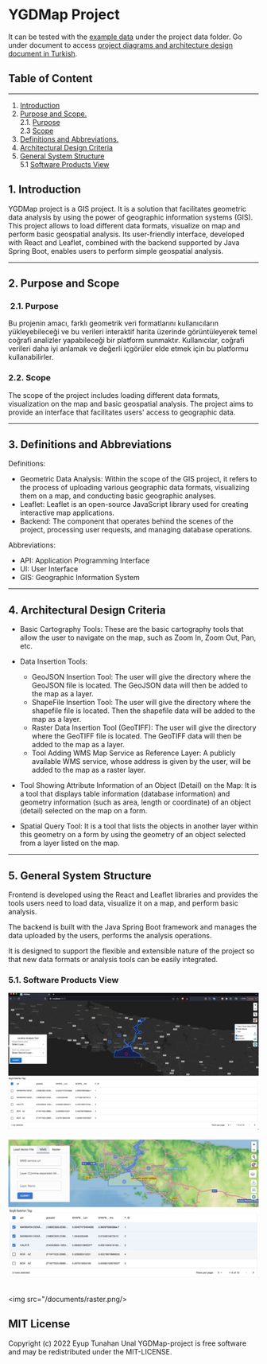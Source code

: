 # YGDMap Project

It can be tested with the [example data](/data) under the project data folder.
Go under document to access [project diagrams and architecture design document in Turkish](/documents/).

## Table of Content

---

1. [Introduction](#intro)
2. [ Purpose and Scope. ](#section2) <br>
   2.1. [Purpose](#section21) <br>
   2.3 [Scope](#section22)
3. [ Definitions and Abbreviations. ](#section3)
4. [ Architectural Design Criteria ](#section4)
5. [ General System Structure ](#section5) <br>
   5.1 [Software Products View](#section51)

<a name="intro"></a>

## 1. Introduction

YGDMap project is a GIS project. It is a solution that facilitates geometric data analysis by using the power of geographic information systems (GIS). This project allows to load different data formats, visualize on map and perform basic geospatial analysis. Its user-friendly interface, developed with React and Leaflet, combined with the backend supported by Java Spring Boot, enables users to perform simple geospatial analysis.

---

<a name="section2"></a>

## 2. Purpose and Scope

<a name="section21"></a>

###  2.1. Purpose

Bu projenin amacı, farklı geometrik veri formatlarını kullanıcıların yükleyebileceği ve bu verileri interaktif harita üzerinde görüntüleyerek temel coğrafi analizler yapabileceği bir platform sunmaktır. Kullanıcılar, coğrafi verileri daha iyi anlamak ve değerli içgörüler elde etmek için bu platformu kullanabilirler.

<a name="section22"></a>

### 2.2. Scope

The scope of the project includes loading different data formats, visualization on the map and basic geospatial analysis. The project aims to provide an interface that facilitates users' access to geographic data.

---

<a name="section3"></a>

## 3. Definitions and Abbreviations

Definitions:

- Geometric Data Analysis: Within the scope of the GIS project, it refers to the process of uploading various geographic data formats, visualizing them on a map, and conducting basic geographic analyses.
- Leaflet: Leaflet is an open-source JavaScript library used for creating interactive map applications.
- Backend: The component that operates behind the scenes of the project, processing user requests, and managing database operations.

Abbreviations:

- API: Application Programming Interface
- UI: User Interface
- GIS: Geographic Information System

---

<a name="section4"></a>

## 4. Architectural Design Criteria

- Basic Cartography Tools: These are the basic cartography tools that allow the user to navigate on the map, such as Zoom In, Zoom Out, Pan, etc.

- Data Insertion Tools:

  - GeoJSON Insertion Tool: The user will give the directory where the GeoJSON file is located. The GeoJSON data will then be added to the map as a layer.
  - ShapeFile Insertion Tool: The user will give the directory where the shapefile file is located. Then the shapefile data will be added to the map as a layer.
  - Raster Data Insertion Tool (GeoTIFF): The user will give the directory where the GeoTIFF file is located. The GeoTIFF data will then be added to the map as a layer.
  - Tool Adding WMS Map Service as Reference Layer: A publicly available WMS service, whose address is given by the user, will be added to the map as a raster layer.

- Tool Showing Attribute Information of an Object (Detail) on the Map: It is a tool that displays table information (database information) and geometry information (such as area, length or coordinate) of an object (detail) selected on the map on a form.

- Spatial Query Tool: It is a tool that lists the objects in another layer within this geometry on a form by using the geometry of an object selected from a layer listed on the map.

---

<a name="section5"></a>

## 5. General System Structure

Frontend is developed using the React and Leaflet libraries and provides the tools users need to load data, visualize it on a map, and perform basic analysis.

The backend is built with the Java Spring Boot framework and manages the data uploaded by the users, performs the analysis operations.

It is designed to support the flexible and extensible nature of the project so that new data formats or analysis tools can be easily integrated.
<a name="section51"></a>

### 5.1. Software Products View

<img src="/documents/location-analysis.png"/>

<br>
<br>

<img src="/documents/wms.png"/>

<br>
<br>

<img src="/documents/raster.png/>

## MIT License

Copyright (c) 2022 Eyup Tunahan Unal
YGDMap-project is free software and may be redistributed under the MIT-LICENSE.

